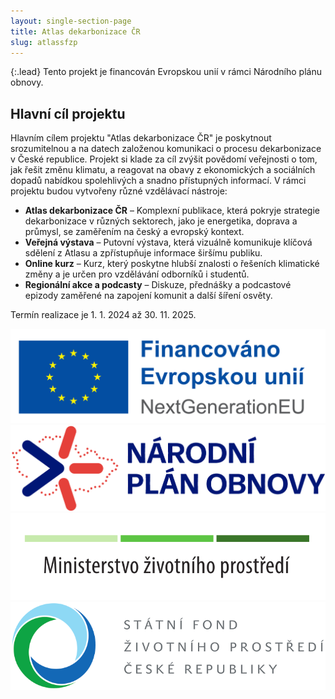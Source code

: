 ```yaml
---
layout: single-section-page
title: Atlas dekarbonizace ČR
slug: atlassfzp
---
```

<div class="row"><div class="col-12 col-lg-10" markdown="1">

{:.lead}
Tento projekt je financován Evropskou unií v rámci Národního plánu obnovy.

## Hlavní cíl projektu

Hlavním cílem projektu "Atlas dekarbonizace ČR" je poskytnout srozumitelnou a na datech založenou komunikaci o procesu dekarbonizace v České republice. Projekt si klade za cíl zvýšit povědomí veřejnosti o tom, jak řešit změnu klimatu, a reagovat na obavy z ekonomických a sociálních dopadů nabídkou spolehlivých a snadno přístupných informací. V rámci projektu budou vytvořeny různé vzdělávací nástroje:

* **Atlas dekarbonizace ČR** – Komplexní publikace, která pokryje strategie dekarbonizace v různých sektorech, jako je energetika, doprava a průmysl, se zaměřením na český a evropský kontext.
* **Veřejná výstava** – Putovní výstava, která vizuálně komunikuje klíčová sdělení z Atlasu a zpřístupňuje informace širšímu publiku.
* **Online kurz** – Kurz, který poskytne hlubší znalosti o řešeních klimatické změny a je určen pro vzdělávání odborníků i studentů.
* **Regionální akce a podcasty** – Diskuze, přednášky a podcastové epizody zaměřené na zapojení komunit a další šíření osvěty.

Termín realizace je 1. 1. 2024 až 30. 11. 2025.

</div>

<div class="col logos mt-5 mb-4">
    <img loading="eager" class="wide" src="/assets-local/o-nas/logo-next-generation-eu.png" alt="Logo Next Generation EU">
    <img loading="eager" class="wide" src="/assets-local/o-nas/logo-npo.png" alt="Logo Národního plánu obnovy">
    <img loading="eager" class="wide" src="/assets-local/o-nas/logo-mzp.png" alt="Logo Ministerstva životního prostředi ČR">
    <img loading="eager" class="wide" src="/assets-local/o-nas/logo-sfzp.png" alt="Logo Státního fondu životního prostředí ČR">
</div>

</div>
